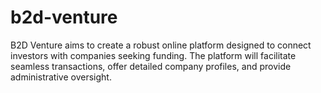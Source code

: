 # b2d-venture
B2D Venture aims to create a robust online platform designed to connect investors with companies seeking funding. The platform will facilitate seamless transactions, offer detailed company profiles, and provide administrative oversight. 
